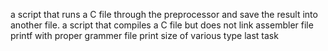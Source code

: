 a script that runs a C file through the preprocessor and save the result into another file.
 a script that compiles a C file but does not link
assembler file
printf with proper grammer file
print size of various type
last task
